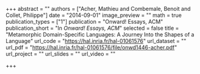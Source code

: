+++
abstract = ""
authors = ["Acher, Mathieu and Combemale, Benoit and Collet, Philippe"]
date = "2014-09-01"
image_preview = ""
math = true
publication_types = ["1"]
publication = "Onward! Essays, ACM"
publication_short = "In *Onward! Essays, ACM*"
selected = false
title = "Metamorphic Domain-Specific Languages: A Journey Into the Shapes of a Language"
url_code = "https://hal.inria.fr/hal-01061576"
url_dataset = ""
url_pdf = "https://hal.inria.fr/hal-01061576/file/onwd1446-acher.pdf"
url_project = ""
url_slides = ""
url_video = ""

+++
